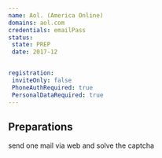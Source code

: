 ```yaml
---
name: Aol. (America Online)
domains: aol.com
credentials: emailPass
status:
 state: PREP
 date: 2017-12


registration:
 inviteOnly: false
 PhoneAuthRequired: true
 PersonalDataRequired: true
---
```


## Preparations

send one mail via web and solve the captcha